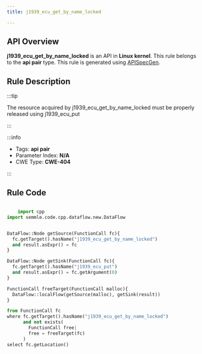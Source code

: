 ```yaml
---
title: j1939_ecu_get_by_name_locked

---
```



## API Overview
**j1939_ecu_get_by_name_locked** is an API in **Linux kernel**. This rule belongs to the **api pair** type. This rule is generated using [APISpecGen](../../tools/APISpecGen).
## Rule Description

:::tip

The resource acquired by j1939_ecu_get_by_name_locked must be properly released using j1939_ecu_put

:::

:::info

- Tags: **api pair**
- Parameter Index: **N/A**
- CWE Type: **CWE-404**

:::

## Rule Code
```python

    import cpp
import semmle.code.cpp.dataflow.new.DataFlow


DataFlow::Node getSource(FunctionCall fc){
  fc.getTarget().hasName("j1939_ecu_get_by_name_locked")
  and result.asExpr() = fc
}

DataFlow::Node getSink(FunctionCall fc){
  fc.getTarget().hasName("j1939_ecu_put")
  and result.asExpr() = fc.getArgument(0)
}

FunctionCall freeTarget(FunctionCall malloc){
  DataFlow::localFlow(getSource(malloc), getSink(result))
}

from FunctionCall fc
where fc.getTarget().hasName("j1939_ecu_get_by_name_locked")
      and not exists(
        FunctionCall free| 
        free = freeTarget(fc)
      )
select fc.getLocation()

    
```